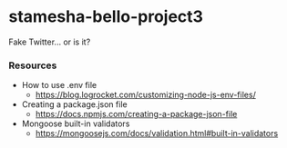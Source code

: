 # stamesha-bello-project3
Fake Twitter... or is it?

### Resources
- How to use .env file
    - https://blog.logrocket.com/customizing-node-js-env-files/
- Creating a package.json file
    - https://docs.npmjs.com/creating-a-package-json-file
- Mongoose built-in validators
    - https://mongoosejs.com/docs/validation.html#built-in-validators